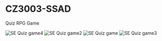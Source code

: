 # CZ3003-SSAD
Quiz RPG Game 



![SE Quiz game4](https://user-images.githubusercontent.com/16291759/154521104-e2a17d63-dfb5-4223-ae2d-d3f0b7aab3a3.jpeg)
![SE Quiz game2](https://user-images.githubusercontent.com/16291759/154521080-4084af50-5c52-4b5b-97c8-514f62e7ed32.jpeg)
![SE Quiz game](https://user-images.githubusercontent.com/16291759/154520963-855e0a50-2b47-484a-88a3-ff21cdda6898.jpeg)
![SE Quiz game3](https://user-images.githubusercontent.com/16291759/154521090-ee16cd3a-a80a-4333-b3b4-eea6bf71229c.jpeg)

